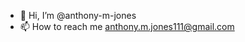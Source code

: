 - 👋 Hi, I’m @anthony-m-jones
- 📫 How to reach me anthony.m.jones111@gmail.com

<!---
anthony-m-jones/anthony-m-jones is a ✨ special ✨ repository because its `README.md` (this file) appears on your GitHub profile.
You can click the Preview link to take a look at your changes.
--->
